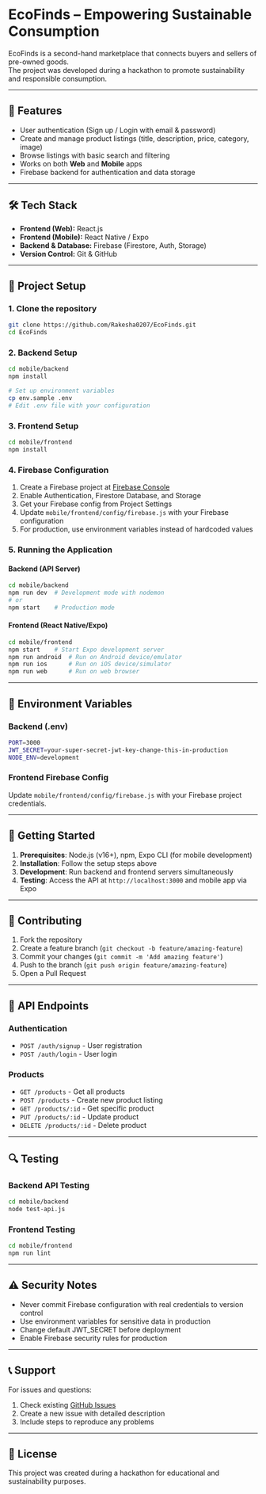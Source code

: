 # EcoFinds – Empowering Sustainable Consumption

EcoFinds is a second-hand marketplace that connects buyers and sellers of pre-owned goods.  
The project was developed during a hackathon to promote sustainability and responsible consumption.

---

## 🚀 Features
- User authentication (Sign up / Login with email & password)
- Create and manage product listings (title, description, price, category, image)
- Browse listings with basic search and filtering
- Works on both **Web** and **Mobile** apps
- Firebase backend for authentication and data storage

---

## 🛠️ Tech Stack
- **Frontend (Web):** React.js  
- **Frontend (Mobile):** React Native / Expo  
- **Backend & Database:** Firebase (Firestore, Auth, Storage)  
- **Version Control:** Git & GitHub  

---

## 📂 Project Setup

### 1. Clone the repository
```bash
git clone https://github.com/Rakesha0207/EcoFinds.git
cd EcoFinds
```

### 2. Backend Setup
```bash
cd mobile/backend
npm install

# Set up environment variables
cp env.sample .env
# Edit .env file with your configuration
```

### 3. Frontend Setup  
```bash
cd mobile/frontend
npm install
```

### 4. Firebase Configuration
1. Create a Firebase project at [Firebase Console](https://console.firebase.google.com/)
2. Enable Authentication, Firestore Database, and Storage
3. Get your Firebase config from Project Settings
4. Update `mobile/frontend/config/firebase.js` with your Firebase configuration
5. For production, use environment variables instead of hardcoded values

### 5. Running the Application

#### Backend (API Server)
```bash
cd mobile/backend
npm run dev  # Development mode with nodemon
# or
npm start    # Production mode
```

#### Frontend (React Native/Expo)
```bash
cd mobile/frontend  
npm start    # Start Expo development server
npm run android  # Run on Android device/emulator
npm run ios      # Run on iOS device/simulator
npm run web      # Run on web browser
```

---

## 🔧 Environment Variables

### Backend (.env)
```bash
PORT=3000
JWT_SECRET=your-super-secret-jwt-key-change-this-in-production
NODE_ENV=development
```

### Frontend Firebase Config
Update `mobile/frontend/config/firebase.js` with your Firebase project credentials.

---

## 🌟 Getting Started

1. **Prerequisites**: Node.js (v16+), npm, Expo CLI (for mobile development)
2. **Installation**: Follow the setup steps above
3. **Development**: Run backend and frontend servers simultaneously
4. **Testing**: Access the API at `http://localhost:3000` and mobile app via Expo

---

## 🤝 Contributing

1. Fork the repository
2. Create a feature branch (`git checkout -b feature/amazing-feature`)
3. Commit your changes (`git commit -m 'Add amazing feature'`)
4. Push to the branch (`git push origin feature/amazing-feature`)
5. Open a Pull Request

---

## 📝 API Endpoints

### Authentication
- `POST /auth/signup` - User registration
- `POST /auth/login` - User login

### Products
- `GET /products` - Get all products
- `POST /products` - Create new product listing
- `GET /products/:id` - Get specific product
- `PUT /products/:id` - Update product
- `DELETE /products/:id` - Delete product

---

## 🔍 Testing

### Backend API Testing
```bash
cd mobile/backend
node test-api.js
```

### Frontend Testing
```bash
cd mobile/frontend
npm run lint
```

---

## ⚠️ Security Notes

- Never commit Firebase configuration with real credentials to version control
- Use environment variables for sensitive data in production
- Change default JWT_SECRET before deployment
- Enable Firebase security rules for production

---

## 📞 Support

For issues and questions:
1. Check existing [GitHub Issues](https://github.com/Rakesha0207/EcoFinds/issues)
2. Create a new issue with detailed description
3. Include steps to reproduce any problems

---

## 📄 License

This project was created during a hackathon for educational and sustainability purposes.
